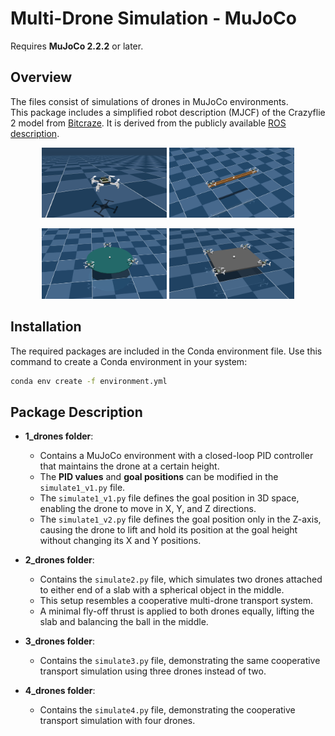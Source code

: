 # Multi-Drone Simulation - MuJoCo

Requires **MuJoCo 2.2.2** or later.

## Overview

The files consist of simulations of drones in MuJoCo environments.  
This package includes a simplified robot description (MJCF) of the Crazyflie 2 model from [Bitcraze](https://www.bitcraze.io/). It is derived from the publicly available [ROS description](https://github.com/whoenig/crazyflie_ros).

<p align="center">
  <img src="images/1_drones.png" width="200" alt="Drone 1">
  <img src="images/2_drones.png" width="200" alt="Drone 2">
</p>
<p align="center">
  <img src="images/3_drones.png" width="200" alt="Drone 3">
  <img src="images/4_drones.png" width="200" alt="Drone 4">
</p>


## Installation

The required packages are included in the Conda environment file. Use this command to create a Conda environment in your system:

```bash
conda env create -f environment.yml 
```

## Package Description

- **1_drones folder**: 
  - Contains a MuJoCo environment with a closed-loop PID controller that maintains the drone at a certain height.
  - The **PID values** and **goal positions** can be modified in the `simulate1_v1.py` file.
  - The `simulate1_v1.py` file defines the goal position in 3D space, enabling the drone to move in X, Y, and Z directions.
  - The `simulate1_v2.py` file defines the goal position only in the Z-axis, causing the drone to lift and hold its position at the goal height without changing its X and Y positions.

- **2_drones folder**: 
  - Contains the `simulate2.py` file, which simulates two drones attached to either end of a slab with a spherical object in the middle.
  - This setup resembles a cooperative multi-drone transport system.
  - A minimal fly-off thrust is applied to both drones equally, lifting the slab and balancing the ball in the middle.

- **3_drones folder**: 
  - Contains the `simulate3.py` file, demonstrating the same cooperative transport simulation using three drones instead of two.

- **4_drones folder**: 
  - Contains the `simulate4.py` file, demonstrating the cooperative transport simulation with four drones.
